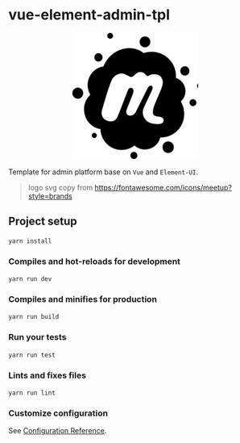 # vue-element-admin-tpl

<div align="center">
  <img src="src/assets/logo.svg" alt="logo" width="250" />
</div>

Template for admin platform base on `Vue` and `Element-UI`.

> logo svg copy from https://fontawesome.com/icons/meetup?style=brands

## Project setup
```
yarn install
```

### Compiles and hot-reloads for development
```
yarn run dev
```

### Compiles and minifies for production
```
yarn run build
```

### Run your tests
```
yarn run test
```

### Lints and fixes files
```
yarn run lint
```

### Customize configuration
See [Configuration Reference](https://cli.vuejs.org/config/).
